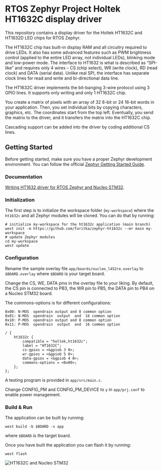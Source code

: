 # RTOS Zephyr Project Holtek HT1632C display driver

This repository contains a display driver for the Holtek HT1632C and HT1632D LED chips for RTOS Zephyr.

The HT1632C chip has built-in display RAM and all circuitry required to drive LEDs. 
It also has some advanced features such as PWM brightness control (applied to the entire LED array, not individual LEDs), 
blinking mode and low-power mode. The interface to HT1632 is what is described as “SPI-like” and requires only 4 wires – CS (chip select), 
WR (write clock), RD (read clock) and DATA (serial data). 
Unlike real SPI, the interface has separate clock lines for read and write and bi-directional data line.

The HT1632C driver implements the bit-banging 3-wire protocol using 3 GPIO lines. 
It supports only writing and only 1 HT1632C chip. 

You create a matrix of pixels with an array of 32 8-bit or 24 16-bit words in your application. 
Then, you set individual bits by copying characters, graphics, etc. 
The coordinates start from the top left.
Eventually, you send the matrix to the driver, and it transfers the matrix into the HT1632C chip.

Cascading support can be added into the driver by coding additional CS lines.

## Getting Started

Before getting started, make sure you have a proper Zephyr development
environment. You can follow the official
[Zephyr Getting Started Guide](https://docs.zephyrproject.org/latest/getting_started/index.html).

### Documentation

[Writing HT1632 driver for RTOS Zephyr and Nucleo STM32](http://hobby.farit.ru/ht1632-driver-rtos-zephyr-nucleo-stm32/).

### Initialization

The first step is to initialize the workspace folder (``my-workspace``) where
the ``ht1632c`` and all Zephyr modules will be cloned. You can do
that by running:

```shell
# initialize my-workspace for the ht1632c application (main branch)
west init -m https://github.com/faritka/zephyr-ht1632c --mr main my-workspace
# update Zephyr modules
cd my-workspace
west update
```

### Configuration

Rename the sample overlay file `app/boards/nucleo_l452re.overlay` to `$BOARD.overlay`
where `$BOARD` is your target board.

Change the CS, WE, DATA pins in the overlay file to your liking.
By default, the CS pin is connected to PB3, the WR pin to PB5, the DATA pin to PB4 on a Nucleo STM32 board.

The commons-options is for different configurations:
```shell
0x00: N-MOS  opendrain output and 8 common option
0x01: N-MOS  opendrain  output  and  16 common option
0x10: P-MOS  opendrain output and 8 common option
0x11: P-MOS  opendrain  output  and  16 common option
```

```shell
/ {
    ht1632c {
        compatible = "holtek,ht1632c";
        label = "HT1632C";
        cs-gpios = <&gpiob 3 0>;
        wr-gpios = <&gpiob 5 0>;
        data-gpios = <&gpiob 4 0>;
        commons-options = <0x00>;
    };
};
```

A testing program is provided in `app/src/main.c`.

Change CONFIG_PM and CONFIG_PM_DEVICE to `y` in `app/prj.conf` to enable power management.

### Build & Run

The application can be built by running:

```shell
west build -b $BOARD -s app
```

where `$BOARD` is the target board.

Once you have built the application you can flash it by running:

```shell
west flash
```

![HT1632C and Nucleo STM32](http://hobby.farit.ru/wp-content/uploads/2021/07/ht132c_sample.png)